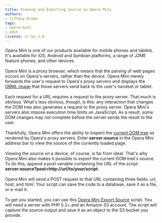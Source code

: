 ```yaml
---
title: Viewing and Exporting Source in Opera Mini
authors:
- tiffany-brown
tags:
- opera-mini
- odin
license: cc-by-3.0
---
```

Opera Mini is one of our products available for mobile phones and tablets. It&#39;s available for iOS, Android and Symbian platforms, a range of J2ME feature phones, and other devices.<br/><br/>Opera Mini is a proxy browser, which means that the parsing of web pages occurs on Opera&#39;s servers, rather than the device. Opera Mini merely forwards the user&#39;s request to Opera&#39;s proxy servers and displays the <a href="http://dev.opera.com/articles/view/opera-binary-markup-language/" target="_blank">OBML image</a> that those servers send back to the user&#39;s handset or tablet. <br/><br/>Each request for a URL requires a request to the proxy server. That much is obvious. What&#39;s less obvious, though, is this: any interaction that changes the DOM tree also generates a request to the proxy server. Opera Mini&#39;s servers also impose execution time limits on JavaScript. As a result, some DOM changes may not complete before the server sends the result to the user. <br/><br/>Thankfully, Opera Mini offers the ability to inspect the <a href="http://dev.opera.com/articles/view/opera-mini-web-content-authoring-guidelines/#page-source" target="_blank">current DOM tree</a> as rendered by Opera&#39;s proxy servers. Enter <strong>server:source</strong> in the Opera Mini address bar to view the source of the currently loaded page.<br/><br/>Viewing the source on a device, of course, is far from ideal. That&#39;s why Opera Mini also makes it possible to <i>export</i> the current DOM tree&#39;s source. To do this, append a post variable containing the URL of the script: <strong>server:source?post=http://url/to/your/script</strong>.<br/><br/>Opera Mini will send a POST request to that URL containing three fields: url, host, and html. Your script can save the code to a database, save it as a file, or e-mail it.<br/><br/>To get you started, you can use this <a href="https://github.com/webinista/OperaMiniExportSource" target="_blank">Opera Mini Export Source</a> script. You will need a server with PHP 5.2+ and an Amazon S3 account. The script will capture the source output and save it as an object to the S3 bucket you provide.<br/>
